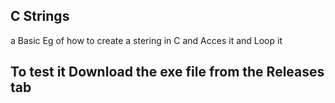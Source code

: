 ## C Strings 

a Basic Eg of how to create a stering in C and Acces it  and Loop it 

## To test it Download the exe file from the  Releases tab